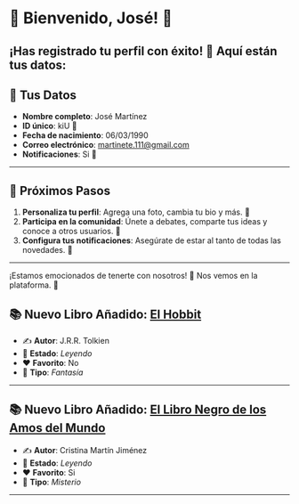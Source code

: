 # 🎉 Bienvenido, **José**! 🎉
¡Has registrado tu perfil con éxito! 🥳 Aquí están tus datos:
---

## 📝 **Tus Datos**
- **Nombre completo**: José Martínez
- **ID único**: kiU 🔑
- **Fecha de nacimiento**: 06/03/1990
- **Correo electrónico**: martinete.111@gmail.com
- **Notificaciones**: Si 🔔
---

## 🎯 **Próximos Pasos**
1. **Personaliza tu perfil**: Agrega una foto, cambia tu bio y más. 📸
2. **Participa en la comunidad**: Únete a debates, comparte tus ideas y conoce a otros usuarios. 💬
3. **Configura tus notificaciones**: Asegúrate de estar al tanto de todas las novedades. 🔔
---

¡Estamos emocionados de tenerte con nosotros! 🎉 Nos vemos en la plataforma. 🌟
## 📚 **Nuevo Libro Añadido: [El Hobbit](https://github.com/savamidev/BookTrack/blob/2a83a547da810bba3bcc4822b66cd6a7c8d9d976/Biblioteca/El%20Hobbit.md)**
- ✍️ **Autor**: J.R.R. Tolkien
- 📖 **Estado**: _Leyendo_
- ❤️ **Favorito**: No
- 🔖 **Tipo**: _Fantasía_

---
## 📚 **Nuevo Libro Añadido: [El Libro Negro de los Amos del Mundo](https://github.com/savamidev/BookTrack/blob/2a83a547da810bba3bcc4822b66cd6a7c8d9d976/Biblioteca/El%20Libro%20Negro%20de%20los%20Amos%20del%20Mundo.md)**
- ✍️ **Autor**: Cristina Martín Jiménez
- 📖 **Estado**: _Leyendo_
- ❤️ **Favorito**: Si
- 🔖 **Tipo**: _Misterio_

---
